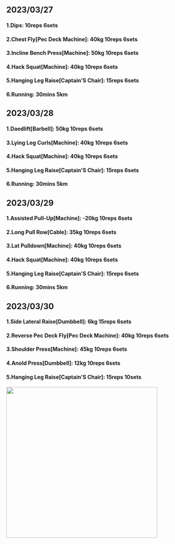 ## 2023/03/27
#### 1.Dips: 10reps 6sets
#### 2.Chest Fly\[Pec Deck Machine\]: 40kg 10reps 6sets
#### 3.Incline Bench Press\[Machine\]: 50kg 10reps 6sets
#### 4.Hack Squat\[Machine\]: 40kg 10reps 6sets
#### 5.Hanging Leg Raise\[Captain'S Chair\]: 15reps 6sets
#### 6.Running: 30mins 5km

## 2023/03/28
#### 1.Daedlift\[Barbell\]: 50kg 10reps 6sets
#### 3.Lying Leg Curls\[Machine\]: 40kg 10reps 6sets
#### 4.Hack Squat\[Machine\]: 40kg 10reps 6sets
#### 5.Hanging Leg Raise\[Captain'S Chair\]: 15reps 6sets
#### 6.Running: 30mins 5km

## 2023/03/29
#### 1.Assisted Pull-Up\[Machine\]: -20kg 10reps 6sets
#### 2.Long Pull Row\[Cable\]: 35kg 10reps 6sets
#### 3.Lat Pulldown\[Machine\]: 40kg 10reps 6sets
#### 4.Hack Squat\[Machine\]: 40kg 10reps 6sets
#### 5.Hanging Leg Raise\[Captain'S Chair\]: 15reps 6sets
#### 6.Running: 30mins 5km

## 2023/03/30
#### 1.Side Lateral Raise\[Dumbbell\]: 6kg 15reps 6sets
#### 2.Reverse Pec Deck Fly\[Pec Deck Machine\]: 40kg 10reps 6sets
#### 3.Shoulder Press\[Machine\]: 45kg 10reps 6sets
#### 4.Anold Press\[Dumbbell\]: 12kg 10reps 6sets
#### 5.Hanging Leg Raise\[Captain'S Chair\]: 15reps 10sets

<img src='../_resources/__082.png' width='400px' />
